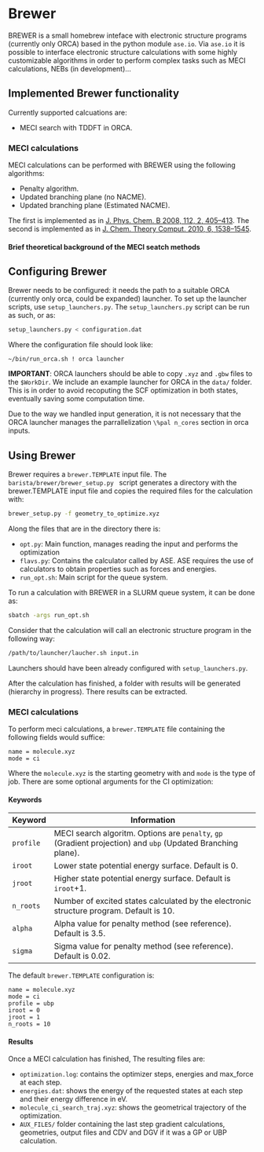 # Brewer
BREWER is a small homebrew inteface with electronic structure programs (currently only ORCA) based in the python module `ase.io`. Via `ase.io` it is possible to interface electronic structure calculations with some highly customizable algorithms in order to perform complex tasks such as MECI calculations, NEBs (in development)... 


## Implemented Brewer functionality 
Currently supported calcuations are:
- MECI search with TDDFT in ORCA.

### MECI calculations

MECI calculations can be performed with BREWER using the following algorithms: 
 - Penalty algorithm.
 - Updated branching plane (no NACME).
 - Updated branching plane (Estimated NACME).

The first is implemented as in [J. Phys. Chem. B 2008, 112, 2, 405–413](https://pubs.acs.org/doi/10.1021/jp0761618). The second is implemented as in [J. Chem. Theory Comput. 2010, 6, 1538–1545](https://pubs.acs.org/doi/abs/10.1021/ct1000268).

#### Brief theoretical background of the MECI seatch methods



## Configuring Brewer
Brewer needs to be configured: it needs the path to a suitable ORCA (currently only orca, could be expanded) launcher. To set up the launcher scripts, use `setup_launchers.py`. The `setup_launchers.py` script can be run as such, or as:
```Bash
setup_launchers.py < configuration.dat
```

Where the configuration file should look like:
```
~/bin/run_orca.sh ! orca launcher
```

**IMPORTANT**: ORCA launchers should be able to copy `.xyz` and `.gbw` files to the `$WorkDir`. We include an example launcher for ORCA in the `data/` folder. This is in order to avoid recoputing the SCF optimization in both states, eventually saving some computation time. 

Due to the way we handled input generation, it is not necessary that the ORCA launcher manages the parrallelization `\%pal n_cores` section in orca inputs. 

## Using Brewer
Brewer requires a `brewer.TEMPLATE` input file. The `barista/brewer/brewer_setup.py ` script generates a directory with the brewer.TEMPLATE input file and copies the required files for the calculation with:
```Bash
brewer_setup.py -f geometry_to_optimize.xyz 
```
Along the files that are in the directory there is: 
- `opt.py`: Main function, manages reading the input and performs the optimization
- `flavs.py`: Contains the calculator called by ASE. ASE requires the use of calculators to obtain properties such as forces and energies.
- `run_opt.sh`: Main script for the queue system.

To run a calculation with BREWER in a SLURM queue system, it can be done as:
```Bash
sbatch -args run_opt.sh
```

Consider that the calculation will call an electronic structure program in the following way:

```Bash
/path/to/launcher/laucher.sh input.in
```

Launchers should have been already configured with `setup_launchers.py`. 

After the calculation has finished, a folder with results will be generated (hierarchy in progress). There results can be extracted. 


### MECI calculations
To perform meci calculations, a `brewer.TEMPLATE` file containing the following fields would suffice:
```
name = molecule.xyz
mode = ci
```
Where the `molecule.xyz` is the starting geometry with and `mode` is the type of job. There are some optional arguments for the CI optimization:
#### Keywords 
| Keyword    | Information|
|------------|------------|
| `profile`  | MECI search algoritm. Options are `penalty`, `gp` (Gradient projection) and `ubp` (Updated Branching plane).|
| `iroot`    | Lower state potential energy surface. Default is $0$.           |
| `jroot`    | Higher state potential energy surface. Default is `iroot`$+1$.           |
| `n_roots` | Number of excited states calculated by the electronic structure program. Default is $10$.       |
| `alpha`    | Alpha value for penalty method (see reference). Default is $3.5$.           |
| `sigma`    | Sigma value for penalty method (see reference). Default is $0.02$.          |

The default `brewer.TEMPLATE` configuration is:

```
name = molecule.xyz
mode = ci
profile = ubp 
iroot = 0
jroot = 1
n_roots = 10
```

#### Results
Once a MECI calculation has finished, The resulting files are:
- `optimization.log`: contains the optimizer steps, energies and max_force at each step. 
- `energies.dat`: shows the energy of the requested states at each step and their energy difference in eV.
- `molecule_ci_search_traj.xyz`: shows the geometrical trajectory of the optimization.
- `AUX_FILES/` folder containing the last step gradient calculations, geometries, output files and CDV and DGV if it was a GP or UBP calculation.  
